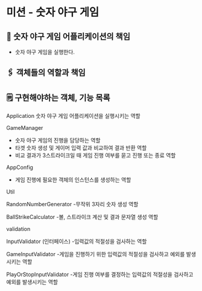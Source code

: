 # 미션 - 숫자 야구 게임

## 🚀 숫자 야구 게임 어플리케이션의 책임
- 숫자 야구 게임을 실행한다.

## 🖇 객체들의 역할과 책임
## 🗒 구현해야하는 객체, 기능 목록
Application
숫자 야구 게임 어플리케이션을 실행시키는 역할

GameManager
- 숫자 야구 게임의 진행을 담당하는 역할
- 타겟 숫자 생성 및 게이머 입력 값과 비교하여 결과 반환 역할
- 비교 결과가 3스트라이크일 때 게임 진행 여부를 묻고 진행 또는 종료 역할

AppConfig
- 게임 진행에 필요한 객체의 인스턴스를 생성하는 역할

Util

RandomNumberGenerator
-무작위 3자리 숫자 생성 역할

BallStrikeCalculator
-볼, 스트라이크 계산 및 결과 문자열 생성 역할

validation

InputValidator (인터페이스)
-입력값의 적절성을 검사하는 역할

GameInputValidator
-게임을 진행하기 위한 입력값의 적절성을 검사하고 예외를 발생시키는 역할

PlayOrStopInputValidator
-게임 진행 여부를 결정하는 입력값의 적절성을 검사하고 예외를 발생시키는 역할
